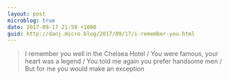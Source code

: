 ```yaml
---
layout: post
microblog: true
date: 2017-09-17 21:59 +1000
guid: http://danj.micro.blog/2017/09/17/i-remember-you.html
---
```

> I remember you well in the Chelsea Hotel / You were famous, your heart was a legend / You told me again you prefer handsome men / But for me you would make an exception 
